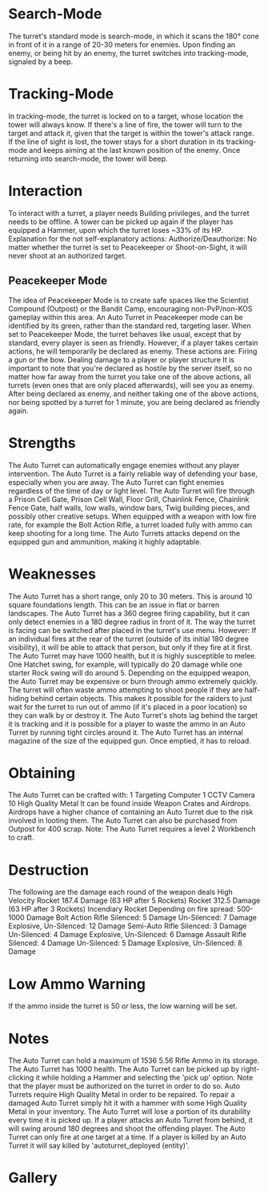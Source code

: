 # Search-Mode

The turret's standard mode is search-mode, in which it scans the 180° cone in front of it in a range of 20-30 meters for enemies. Upon finding an enemy, or being hit by an enemy, the turret switches into tracking-mode, signaled by a beep.
# Tracking-Mode

In tracking-mode, the turret is locked on to a target, whose location the tower will always know. If there's a line of fire, the tower will turn to the target and attack it, given that the target is within the tower's attack range.
If the line of sight is lost, the tower stays for a short duration in its tracking-mode and keeps aiming at the last known position of the enemy. Once returning into search-mode, the tower will beep. 
# Interaction

To interact with a turret, a player needs Building privileges, and the turret needs to be offline. 
A tower can be picked up again if the player has equipped a Hammer, upon which the turret loses ~33% of its HP. 
Explanation for the not self-explanatory actions:
Authorize/Deauthorize: No matter whether the turret is set to Peacekeeper or Shoot-on-Sight, it will never shoot at an authorized target.
## Peacekeeper Mode

The idea of Peacekeeper Mode is to create safe spaces like the Scientist Compound (Outpost) or the Bandit Camp, encouraging non-PvP/non-KOS gameplay within this area.
An Auto Turret in Peacekeeper mode can be identified by its green, rather than the standard red, targeting laser.
When set to Peacekeeper Mode, the turret behaves like usual, except that by standard, every player is seen as friendly.
However, if a player takes certain actions, he will temporarily be declared as enemy. These actions are:
Firing a gun or the bow.
Dealing damage to a player or player structure
It is important to note that you're declared as hostile by the server itself, so no matter how far away from the turret you take one of the above actions, all turrets (even ones that are only placed afterwards), will see you as enemy.
After being declared as enemy, and neither taking one of the above actions, nor being spotted by a turret for 1 minute, you are being declared as friendly again.
# Strengths

The Auto Turret can automatically engage enemies without any player intervention.
The Auto Turret is a fairly reliable way of defending your base, especially when you are away.
The Auto Turret can fight enemies regardless of the time of day or light level.
The Auto Turret will fire through a Prison Cell Gate, Prison Cell Wall, Floor Grill, Chainlink Fence, Chainlink Fence Gate, half walls, low walls, window bars, Twig building pieces, and possibly other creative setups.
When equipped with a weapon with low fire rate, for example the Bolt Action Rifle, a turret loaded fully with ammo can keep shooting for a long time.
The Auto Turrets attacks depend on the equipped gun and ammunition, making it highly adaptable.
# Weaknesses

The Auto Turret has a short range, only 20 to 30 meters. This is around 10 square foundations length. This can be an issue in flat or barren landscapes.
The Auto Turret has a 360 degree firing capability, but it can only detect enemies in a 180 degree radius in front of it. The way the turret is facing can be switched after placed in the turret's use menu.
However: If an individual fires at the rear of the turret (outside of its initial 180 degree visibility), it will be able to attack that person, but only if they fire at it first.
The Auto Turret may have 1000 health, but it is highly susceptible to melee. One Hatchet swing, for example, will typically do 20 damage while one starter Rock swing will do around 5.
Depending on the equipped weapon, the Auto Turret may be expensive or burn through ammo extremely quickly.
The turret will often waste ammo attempting to shoot people if they are half-hiding behind certain objects. This makes it possible for the raiders to just wait for the turret to run out of ammo (if it's placed in a poor location) so they can walk by or destroy it.
The Auto Turret's shots lag behind the target it is tracking and it is possible for a player to waste the ammo in an Auto Turret by running tight circles around it.
The Auto Turret has an internal magazine of the size of the equipped gun. Once emptied, it has to reload.
# Obtaining

The Auto Turret can be crafted with:
1 Targeting Computer
1 CCTV Camera
10 High Quality Metal
It can be found inside Weapon Crates and Airdrops. Airdrops have a higher chance of containing an Auto Turret due to the risk involved in looting them. The Auto Turret can also be purchased from Outpost for 400 scrap. 
Note: The Auto Turret requires a level 2 Workbench to craft. 
# Destruction

The following are the damage each round of the weapon deals
High Velocity Rocket
187.4 Damage (63 HP after 5 Rockets)
Rocket
312.5 Damage (63 HP after 3 Rockets)
Incendiary Rocket
Depending on fire spread: 500-1000 Damage
Bolt Action Rifle
Silenced: 5 Damage
Un-Silenced: 7 Damage
Explosive, Un-Silenced: 12 Damage
Semi-Auto Rifle
Silenced: 3 Damage
Un-Silenced: 4 Damage
Explosive, Un-Silenced: 6 Damage
Assault Rifle
Silenced: 4 Damage
Un-Silenced: 5 Damage
Explosive, Un-Silenced: 8 Damage
# Low Ammo Warning

If the ammo inside the turret is 50 or less, the low warning will be set.
# Notes

The Auto Turret can hold a maximum of 1536 5.56 Rifle Ammo in its storage.
The Auto Turret has 1000 health.
The Auto Turret can be picked up by right-clicking it while holding a Hammer and selecting the 'pick up' option. Note that the player must be authorized on the turret in order to do so.
Auto Turrets require High Quality Metal in order to be repaired. To repair a damaged Auto Turret simply hit it with a hammer with some High Quality Metal in your inventory.
The Auto Turret will lose a portion of its durability every time it is picked up.
If a player attacks an Auto Turret from behind, it will swing around 180 degrees and shoot the offending player.
The Auto Turret can only fire at one target at a time.
If a player is killed by an Auto Turret it will say killed by 'autoturret_deployed (entity)'.
# Gallery

 
